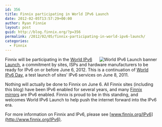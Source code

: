 ```yaml
---
id: 356
title: Finnix participating in World IPv6 Launch
date: 2012-02-05T13:57:29+00:00
author: Ryan Finnie
layout: post
guid: http://blog.finnix.org/?p=356
permalink: /2012/02/05/finnix-participating-in-world-ipv6-launch/
categories:
  - Finnix
---
```

<img src="http://www.worldipv6launch.org/wp-content/themes/ipv6/downloads/World_IPv6_launch_banner_256.png" alt="World IPv6 Launch banner" style="float: right;" />Finnix will be participating in the [World IPv6 Launch](http://www.worldipv6launch.org/), a commitment by sites, ISPs and hardware manufacturers to be ready for IPv6 on or before June 6, 2012. This is a continuation of [World IPv6 Day](http://www.worldipv6day.org/), a test launch of sites' IPv6 services on June 8, 2011.

Nothing will actually be done to Finnix on June 6. All Finnix sites (including this blog) have been IPv6 enabled for several years, and many [Finnix mirrors](http://mirrors.finnix.org/) are IPv6 enabled. Finnix is proud to be in this standing, and welcomes World IPv6 Launch to help push the internet forward into the IPv6 era.

For more information on Finnix and IPv6, please see [www.finnix.org/IPv6](http://www.finnix.org/IPv6).
